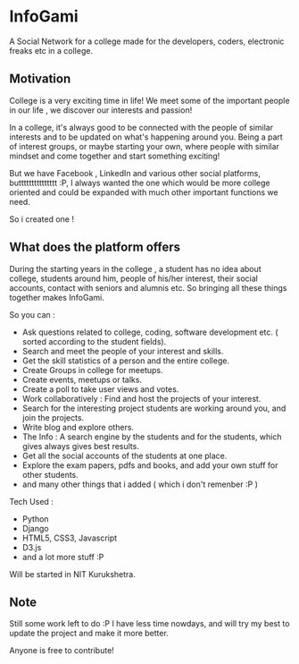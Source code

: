 # InfoGami

A Social Network for a college made for the developers, coders, electronic freaks etc in a college.

## Motivation
College is a very exciting time in life!
We meet some of the important people in our life , we discover our interests and passion!

In a college, it's always good to be connected with the people of similar interests and to be updated on what's
happening around you.
Being a part of interest groups, or maybe starting your own, where people with similar mindset and come together
and start something exciting!

But we have Facebook , LinkedIn and various other social platforms, buttttttttttttttt :P, I always wanted the one which would be more college oriented and could be expanded with much other important functions we need.

So i created one !


## What does the platform offers

During the starting years in the college , a student has no idea about college, students around him, people of his/her interest, their social accounts, contact with seniors and alumnis etc.
So bringing all these things together makes InfoGami.

So you can :

  + Ask questions related to college, coding, software development etc. ( sorted according to the student fields).
  + Search and meet the people of your interest and skills.
  + Get the skill statistics of a person and the entire college.
  + Create Groups in college for meetups.
  + Create events, meetups or talks.
  + Create a poll to take user views and votes.
  + Work collaboratively : Find and host the projects of your interest.
  + Search for the interesting project students are working around you, and join the projects.
  + Write blog and explore others.
  + The Info : A search engine by the students and for the students, which gives always gives best results.
  + Get all the social accounts of the students at one place.
  + Explore the exam papers, pdfs and books, and add your own stuff for other students.
  + and many other things that i added ( which i don't remenber :P )

Tech Used :

  + Python
  + Django
  + HTML5, CSS3, Javascript
  + D3.js
  + and a lot more stuff :P

Will be started in NIT Kurukshetra.

## Note
Still some work left to do :P
I have less time nowdays, and will try my best to update the project and make it more better.

Anyone is free to contribute!


